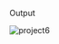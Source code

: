 Output 


![project6](https://github.com/user-attachments/assets/15dc7270-5cb5-447b-8733-8c81370f8d4a)
